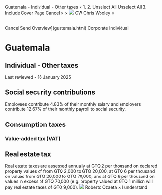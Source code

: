 Guatemala - Individual - Other taxes
×
1.
2.
Unselect All
Unselect All
3.
Include Cover Page
Cancel
×
×
![](-/media/world-wide-tax-summaries/attachments/global---chris-wooley.ashx%3Frev=ac5e5f3223b34096b1afc2a6009c7320&revision=ac5e5f32-23b3-4096-b1af-c2a6009c7320&hash=859B7ADC84DC2CBEC9760E9E6EE7DE6D0A8BFCDF)
CW
Chris Wooley
×
######
Cancel
Send
Overview](guatemala.html)
Corporate
Individual
# Guatemala
## Individual - Other taxes
Last reviewed - 16 January 2025
## Social security contributions
Employees contribute 4.83% of their monthly salary and employers contribute 12.67% of their monthly payroll to social security.
## Consumption taxes
### Value-added tax (VAT)
## Real estate tax
Real estate taxes are assessed annually at GTQ 2 per thousand on declared property values of from GTQ 2,000 to GTQ 20,000, at GTQ 6 per thousand on values from GTQ 20,000 to GTQ 70,000, and at GTQ 9 per thousand on values in excess of GTQ 70,000 (e.g. property valued at GTQ 1 million will pay real estate taxes of GTQ 9,000).
![](-/media/world-wide-tax-summaries/guatemalaroberto-estuardo-ozaetaguatemala--roberto-ozaetajpg20200707161242252.ashx%3Frev=d15c2b7b4be340d5ad7ac33d4977cc27&revision=d15c2b7b-4be3-40d5-ad7a-c33d4977cc27&hash=BE053AD2CE83D42271EA01B1E8E885D86833AE18)
Roberto Ozaeta
×
I understand